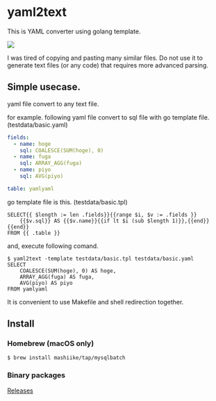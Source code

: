 # yaml2text

This is YAML converter using golang template.

![](https://github.com/mashiike/yaml2text/workflows/Test/badge.svg)

I was tired of copying and pasting many similar files.
Do not use it to generate text files (or any code) that requires more advanced parsing.

## Simple usecase.
yaml file convert to any text file.

for example. following yaml file convert to sql file with go template file.
(testdata/basic.yaml)
```yaml
fields:
  - name: hoge
    sql: COALESCE(SUM(hoge), 0)
  - name: fuga
    sql: ARRAY_AGG(fuga)
  - name: piyo
    sql: AVG(piyo)

table: yamlyaml
```

go template file is this.
(testdata/basic.tpl)
```
SELECT{{ $length := len .fields}}{{range $i, $v := .fields }}
    {{$v.sql}} AS {{$v.name}}{{if lt $i (sub $length 1)}},{{end}}{{end}}
FROM {{ .table }}
```

and, execute following comand.
```shell
$ yaml2text -template testdata/basic.tpl testdata/basic.yaml
SELECT
    COALESCE(SUM(hoge), 0) AS hoge,
    ARRAY_AGG(fuga) AS fuga,
    AVG(piyo) AS piyo
FROM yamlyaml
```

It is convenient to use Makefile and shell redirection together.

## Install

### Homebrew (macOS only)

```
$ brew install mashiike/tap/mysqlbatch
```


### Binary packages

[Releases](https://github.com/mashiike/mysqlbatch/releases)

